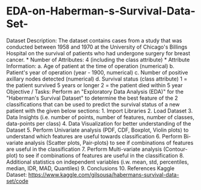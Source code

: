 # EDA-on-Haberman-s-Survival-Data-Set-
Dataset Description:   The dataset contains cases from a study that was conducted between 1958 and 1970 at the University of Chicago's Billings Hospital on the survival of patients who had undergone surgery for breast cancer.  * Number of Attributes: 4 (including the class attribute) * Attribute Information:            a. Age of patient at the time of operation (numerical)           b. Patient's year of operation (year - 1900, numerical)           c. Number of positive axillary nodes detected (numerical)           d. Survival status (class attribute)                         1 = the patient survived 5 years or longer                        2 = the patient died within 5 year  Objective / Tasks: Perform an "Exploratory Data Analysis (EDA)" for the "Haberman's Survival Dataset" to determine the best feature of the 2 classifications that can be used to predict the survival status of a new patient with the given below sections:       1. Import Libraries      2. Load Dataset      3. Data Insights (i.e. number of points, number of features, number of classes, data-points per class)      4. Data Visualization for better understanding of the Dataset      5. Perform Univariate analysis (PDF, CDF, Boxplot, Violin plots) to understand which features are useful towards classification      6. Perform Bi-variate analysis (Scatter plots, Pair-plots) to see if combinations of features are useful in the classification      7. Perform Multi-variate analysis (Contour-plot) to see if combinations of features are useful in the classification      8. Additional statistics on independent variables (i.w. mean, std, percentiles, median, IDR, MAD, Quantiles)      9. Conclusions      10. References  Kaggle Dataset:   https://www.kaggle.com/gilsousa/habermans-survival-data-set/code
